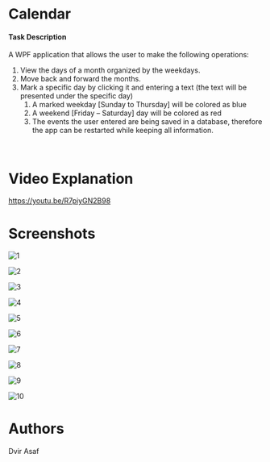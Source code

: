 # Calendar

#### Task Description
A WPF application that allows the user to make the following operations:
1. View the days of a month organized by the weekdays.
2. Move back and forward the months.
3. Mark a specific day by clicking it and entering a text (the text will be presented under the specific day)
   1. A marked weekday [Sunday to Thursday] will be colored as blue
   2. A weekend [Friday – Saturday] day will be colored as red 
   3. The events the user entered are being saved in a database, therefore the app can be restarted while keeping all information. 

<br>

# Video Explanation

https://youtu.be/R7piyGN2B98

# Screenshots

![1](https://user-images.githubusercontent.com/59093573/179752593-31c4d0f3-391e-4480-be7b-e07bd192f211.png)


![2](https://user-images.githubusercontent.com/59093573/179752620-4f2168a2-ea65-451c-86e4-16ca1eb1daf3.png)


![3](https://user-images.githubusercontent.com/59093573/179752630-d2d22d1c-d4af-43d8-b583-d22ccb11b00d.png)


![4](https://user-images.githubusercontent.com/59093573/179752639-f0bb7f95-e644-46fb-8c88-9a58e0d2871a.png)


![5](https://user-images.githubusercontent.com/59093573/179752651-080dffa3-305f-4da4-96d6-afdd5c8756bd.png)


![6](https://user-images.githubusercontent.com/59093573/179752664-151eb693-0130-4c72-badf-c2dbf2ab296b.png)


![7](https://user-images.githubusercontent.com/59093573/179752670-750d7661-9a20-469a-b99f-cf43c8ace9f6.png)


![8](https://user-images.githubusercontent.com/59093573/179752683-b1fd87ab-050d-4d2f-b258-74bf3cc5a767.png)


![9](https://user-images.githubusercontent.com/59093573/179752694-cb81545c-9588-43ce-bb19-2efd926c979a.png)


![10](https://user-images.githubusercontent.com/59093573/179752706-4d6ff3f2-e174-43f4-b2fe-54ebe16659d7.png)


# Authors
Dvir Asaf <br>
